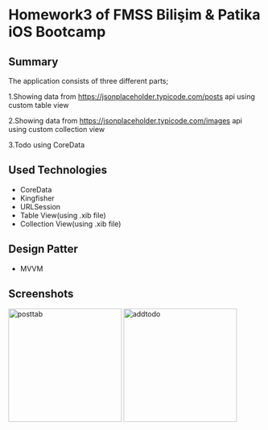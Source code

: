 # Homework3 of FMSS Bilişim & Patika iOS Bootcamp

## Summary
The application consists of three different parts;

1.Showing data from https://jsonplaceholder.typicode.com/posts api using custom table view

2.Showing data from https://jsonplaceholder.typicode.com/images api using custom collection view

3.Todo using CoreData

## Used Technologies
- CoreData
- Kingfisher
- URLSession
- Table View(using .xib file)
- Collection View(using .xib file)


## Design Patter
- MVVM

## Screenshots
<img width="225" alt="posttab" src="https://user-images.githubusercontent.com/68082820/192356073-9a245f53-32ce-4991-9aaf-cd074f9730d1.png">

<img width="225" alt="addtodo" src="https://user-images.githubusercontent.com/68082820/192355549-2c0cd412-c75e-4280-9e1f-627b1aba9b17.png">
